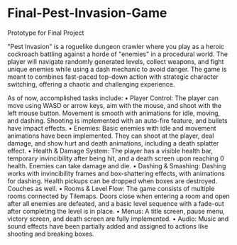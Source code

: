 # Final-Pest-Invasion-Game
Prototype for Final Project

"Pest Invasion" is a roguelike dungeon crawler where you play as a heroic cockroach battling against a horde of "enemies" in a procedural world. The player will navigate randomly generated levels, collect weapons, and fight unique enemies while using a dash mechanic to avoid danger. The game is meant to combines fast-paced top-down action with strategic character switching, offering a chaotic and challenging experience.

As of now, accomplished tasks include:
•	Player Control: The player can move using WASD or arrow keys, aim with the mouse, and shoot with the left mouse button. Movement is smooth with animations for idle, moving, and dashing. Shooting is implemented with an auto-fire feature, and bullets have impact effects.
•	Enemies: Basic enemies with idle and movement animations have been implemented. They can shoot at the player, deal damage, and show hurt and death animations, including a death splatter effect.
•	Health & Damage System: The player has a visible health bar, temporary invincibility after being hit, and a death screen upon reaching 0 health. Enemies can take damage and die.
•	Dashing & Smashing: Dashing works with invincibility frames and box-shattering effects, with animations for dashing. Health pickups can be dropped when boxes are destroyed. Couches as well.
•	Rooms & Level Flow: The game consists of multiple rooms connected by Tilemaps. Doors close when entering a room and open after all enemies are defeated, and a basic level sequence with a fade-out after completing the level is in place.
•	Menus: A title screen, pause menu, victory screen, and death screen are fully implemented.
•	Audio: Music and sound effects have been partially added and assigned to actions like shooting and breaking boxes.

